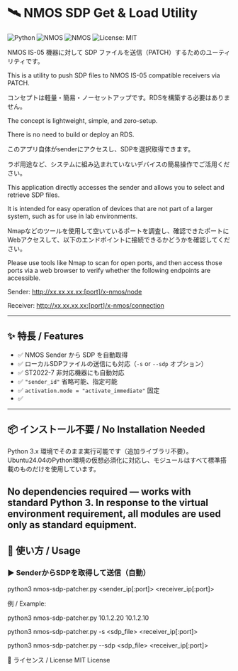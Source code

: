 # 🛰️ NMOS SDP Get & Load Utility

![Python](https://img.shields.io/badge/python-3.6%2B-blue.svg)
![NMOS](https://img.shields.io/badge/NMOS-IS--04-informational)
![NMOS](https://img.shields.io/badge/NMOS-IS--05-informational)
![License: MIT](https://img.shields.io/badge/license-MIT-green)

NMOS IS-05 機器に対して SDP ファイルを送信（PATCH）するためのユーティリティです。

This is a utility to push SDP files to NMOS IS-05 compatible receivers via PATCH.

コンセプトは軽量・簡易・ノーセットアップです。RDSを構築する必要はありません。

The concept is lightweight, simple, and zero-setup.

There is no need to build or deploy an RDS.

このアプリ自体がsenderにアクセスし、SDPを選択取得できます。

ラボ用途など、システムに組み込まれていないデバイスの簡易操作でご活用ください。

This application directly accesses the sender and allows you to select and retrieve SDP files.

It is intended for easy operation of devices that are not part of a larger system, such as for use in lab environments.

Nmapなどのツールを使用して空いているポートを調査し、確認できたポートにWebアクセスして、以下のエンドポイントに接続できるかどうかを確認してください。

Please use tools like Nmap to scan for open ports, and then access those ports via a web browser to verify whether the following endpoints are accessible.


Sender: http://xx.xx.xx.xx:[port]/x-nmos/node

Receiver: http://xx.xx.xx.xx:[port]/x-nmos/connection

---

## ✨ 特長 / Features

- ✅ NMOS Sender から SDP を自動取得
- ✅ ローカルSDPファイルの送信にも対応（`-s` or `--sdp` オプション）
- ✅ ST2022-7 非対応機器にも自動対応
- ✅ `"sender_id"` 省略可能、指定可能
- ✅ `activation.mode = "activate_immediate"` 固定
- ✅ 
---

## 📦 インストール不要 / No Installation Needed

Python 3.x 環境でそのまま実行可能です（追加ライブラリ不要）。
Ubuntu24.04のPython環境の仮想必須化に対応し、モジュールはすべて標準搭載のものだけを使用しています。

No dependencies required — works with standard Python 3.
In response to the virtual environment requirement, all modules are used only as standard equipment.
---

## 🚀 使い方 / Usage

### ▶️ SenderからSDPを取得して送信（自動）

python3 nmos-sdp-patcher.py <sender_ip[:port]> <receiver_ip[:port]>

例 / Example:

python3 nmos-sdp-patcher.py 10.1.2.20 10.1.2.10

python3 nmos-sdp-patcher.py -s <sdp_file> <receiver_ip[:port]> 

python3 nmos-sdp-patcher.py --sdp <sdp_file> <receiver_ip[:port]> 

📄 ライセンス / License
MIT License
